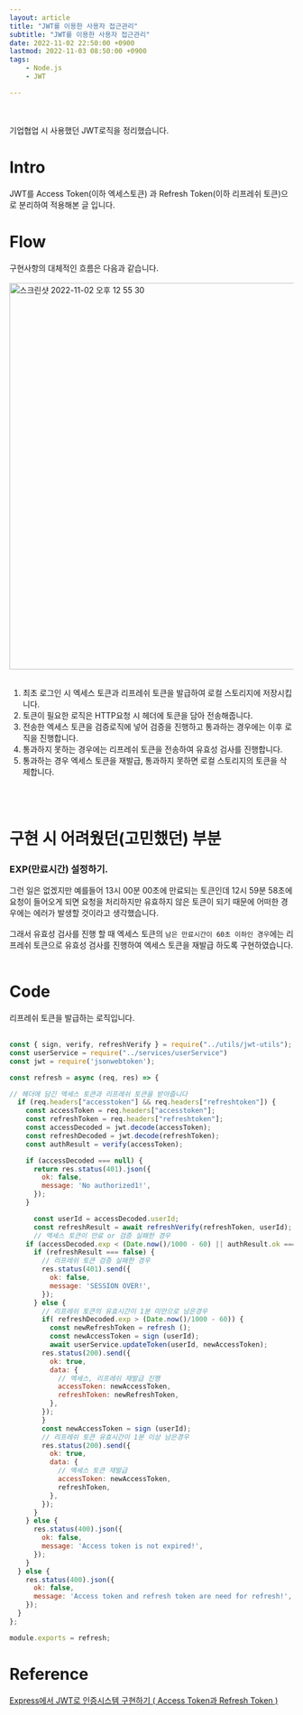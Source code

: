 ```yaml
---
layout: article
title: "JWT를 이용한 사용자 접근관리"
subtitle: "JWT를 이용한 사용자 접근관리"
date: 2022-11-02 22:50:00 +0900
lastmod: 2022-11-03 08:50:00 +0900
tags: 
    - Node.js
    - JWT

---
```

<br><br>
기업협업 시 사용했던 JWT로직을 정리했습니다.

<!--more-->  
# Intro
JWT를 Access Token(이하 엑세스토큰) 과 Refresh Token(이하 리프레쉬 토큰)으로 분리하여 적용해본 글 입니다.

# Flow
구현사항의 대체적인 흐름은 다음과 같습니다.<br/>
<br/>
<img width="685" alt="스크린샷 2022-11-02 오후 12 55 30" src="https://user-images.githubusercontent.com/99805929/199392091-02f0e8bc-f3f8-4278-b412-c1589f98ddf1.png">
<br/>
<br/>

1. 최초 로그인 시 엑세스 토큰과 리프레쉬 토큰을 발급하여 로컬 스토리지에 저장시킵니다.
2. 토큰이 필요한 로직은 HTTP요청 시 헤더에 토큰을 담아 전송해줍니다.
3. 전송한 엑세스 토큰을 검증로직에 넣어 검증을 진행하고 통과하는 경우에는 이후 로직을 진행합니다.
4. 통과하지 못하는 경우에는 리프레쉬 토큰을 전송하여 유효성 검사를 진행합니다.
5. 통과하는 경우 엑세스 토큰을 재발급, 통과하지 못하면 로컬 스토리지의 토큰을 삭제합니다.
<br/>
<br/>

# 구현 시 어려웠던(고민했던) 부분
### EXP(만료시간) 설정하기.<br/>
그런 일은 없겠지만 예를들어 13시 00분 00초에 만료되는 토큰인데 12시 59분 58초에 요청이 들어오게 되면 요청을 처리하지만 유효하지 않은 토큰이 되기 때문에 어떠한 경우에는 에러가 발생할 것이라고 생각했습니다.<br/>
<br/>
그래서 유효성 검사를 진행 할 때 엑세스 토큰의 `남은 만료시간이 60초 이하인 경우`에는 리프레쉬 토큰으로 유효성 검사를 진행하여 엑세스 토큰을 재발급 하도록 구현하였습니다.<br/>
<br/>

# Code

리프레쉬 토큰을 발급하는 로직입니다.<br/>
<br/>

```javascript
const { sign, verify, refreshVerify } = require("../utils/jwt-utils");
const userService = require("../services/userService")
const jwt = require('jsonwebtoken');

const refresh = async (req, res) => {

// 헤더에 담긴 엑세스 토큰과 리프레쉬 토큰을 받아줍니다
  if (req.headers["accesstoken"] && req.headers["refreshtoken"]) {
    const accessToken = req.headers["accesstoken"];
    const refreshToken = req.headers["refreshtoken"];
    const accessDecoded = jwt.decode(accessToken);
    const refreshDecoded = jwt.decode(refreshToken);
    const authResult = verify(accessToken);

    if (accessDecoded === null) {
      return res.status(401).json({
        ok: false,
        message: 'No authorized1!',
      });
    }

      const userId = accessDecoded.userId;
      const refreshResult = await refreshVerify(refreshToken, userId);
      // 엑세스 토큰이 만료 or 검증 실패한 경우
    if (accessDecoded.exp < (Date.now()/1000 - 60) || authResult.ok === false || authResult.message === 'jwt expired') {
      if (refreshResult === false) {
        // 리프레쉬 토큰 검증 실패한 경우
        res.status(401).send({
          ok: false,
          message: 'SESSION OVER!',
        });
      } else { 
        // 리프레쉬 토큰의 유효시간이 1분 미만으로 남은경우
        if( refreshDecoded.exp > (Date.now()/1000 - 60)) {
          const newRefreshToken = refresh ();
          const newAccessToken = sign (userId);
          await userService.updateToken(userId, newAccessToken);
        res.status(200).send({
          ok: true,
          data: {
            // 엑세스, 리프레쉬 재발급 진행
            accessToken: newAccessToken,
            refreshToken: newRefreshToken,
          },
        });
        }
        const newAccessToken = sign (userId);
        // 리프레쉬 토큰 유효시간이 1분 이상 남은경우
        res.status(200).send({
          ok: true,
          data: {
            // 엑세스 토큰 재발급
            accessToken: newAccessToken,
            refreshToken,
          },
        });
      }
    } else {
      res.status(400).json({
        ok: false,
        message: 'Access token is not expired!',
      });
    }
  } else {
    res.status(400).json({
      ok: false,
      message: 'Access token and refresh token are need for refresh!',
    });
  }
};

module.exports = refresh;
```


# Reference
[Express에서 JWT로 인증시스템 구현하기 ( Access Token과 Refresh Token )](https://velog.io/@kshired/Express%EC%97%90%EC%84%9C-JWT%EB%A1%9C-%EC%9D%B8%EC%A6%9D%EC%8B%9C%EC%8A%A4%ED%85%9C-%EA%B5%AC%ED%98%84%ED%95%98%EA%B8%B0-Access-Token%EA%B3%BC-Refresh-Token)